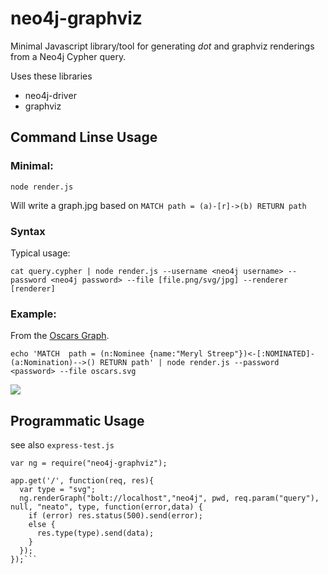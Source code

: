# neo4j-graphviz

Minimal Javascript library/tool for generating *dot* and graphviz renderings from a Neo4j Cypher query.

Uses these libraries

* neo4j-driver
* graphviz

## Command Linse Usage

### Minimal:

`node render.js`

Will write a graph.jpg based on `MATCH path = (a)-[r]->(b) RETURN path`

### Syntax

Typical usage:
```
cat query.cypher | node render.js --username <neo4j username> --password <neo4j password> --file [file.png/svg/jpg] --renderer [renderer]
```


### Example:

From the [Oscars Graph](http://gist.asciidoctor.org/?dropbox-14493611/oscars.adoc).

```
echo 'MATCH  path = (n:Nominee {name:"Meryl Streep"})<-[:NOMINATED]-(a:Nomination)-->() RETURN path' | node render.js --password <password> --file oscars.svg 
```

![](https://rawgithub.com/jexp/neo4j-graphviz/master/oscars.svg)


## Programmatic Usage

see also `express-test.js`

```
var ng = require("neo4j-graphviz");

app.get('/', function(req, res){
  var type = "svg";
  ng.renderGraph("bolt://localhost","neo4j", pwd, req.param("query"), null, "neato", type, function(error,data) {
    if (error) res.status(500).send(error);
    else {
      res.type(type).send(data);
    }
  });
});```
